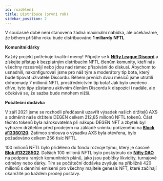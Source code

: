 ```yaml
---
id: rozdělení
title: Distribuce (první rok)
sidebar_position: 2
---
```


V současné době není stanovena žádná maximální nabídka, ale očekáváme, že během příštího roku bude distribuováno **1 miliardy NFTL**

**Komunitní dárky**

Každý projekt potřebuje kvalitní memy! Připojte se k **[Nifty League Discord](https://discord.gg/niftyleague)** a získejte přístup k bezplatným distribucím NFTL členům komunity, kteří nás všechny rozesmějí nebo jdou nad rámec přispívání do diskusí. Abychom to usnadnili, nakonfigurovali jsme pro náš tým a moderátory tip bota, který bude tipovat uživatele Discordu. Během prvních dvou měsíců jsme utratili dohromady 7 milionů NFTL prostřednictvím tip bota! Jak bylo uvedeno dříve, tyto tipy zůstanou aktivním členům Discordu k dispozici i nadále, ale očekává se, že sazba bude mnohem nižší.

**Počáteční dodávka**

V září 2021 jsme se rozhodli předčasně uzavřít výsadek našich držitelů AXS a odměnit naše držitele DEGEN celkem 212,85 milionů NFTL tokenů. Část těchto tokenů byla nárokovatelná při nákupu DEGEN NFT a zbytek byl vyhozen držitelům před prodejem na základě snímku pořízeného na **[Block #13360120](https://etherscan.io/block/13360120)**. Zatímco smlouva o výsadku AXS byla otevřena, bylo požadováno celkem 256 tisíc NFTL.

100 milionů NFTL bylo přiděleno do fondu rozvoje týmu, který je časově **[Blok #13228502](https://etherscan.io/tx/0x3649b00464903b78608f8de9308aec339ecd7446f1dc2de26a9913d2d5468ecf)**. Dalších 100 milionů NFTL bylo poskytnuto do **[Nifty DAO](https://etherscan.io/address/0xd06ae6fb7eade890f3e295d69a6679380c9456c1)** na podporu raných komunitních plánů, jako jsou pobídky likvidity, turnajové odměny nebo dárky. Tím se počáteční dodávka zvyšuje na přibližně 420 milionů s denními emisemi pro všechny majitele genesis NFT, které začínají okamžitě po každém prodeji postavy.
